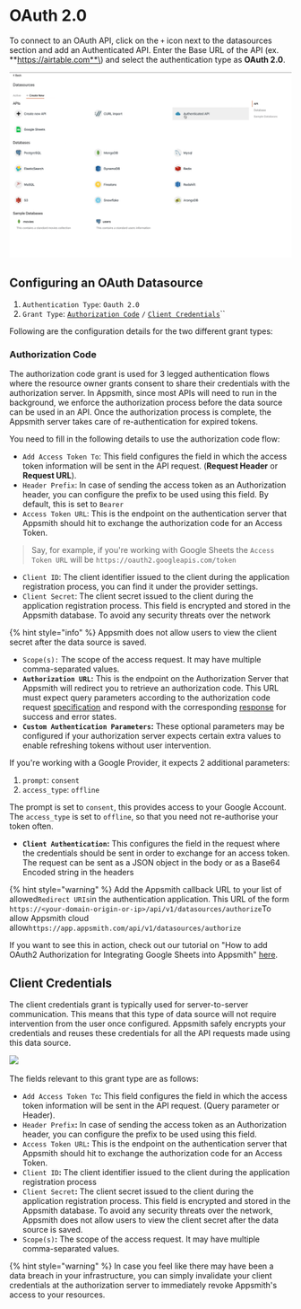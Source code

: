 # OAuth 2.0

To connect to an OAuth API, click on the `+` icon next to the datasources section and add an Authenticated API. Enter the Base URL of the API \(ex. **https://airtable.com**\) and select the authentication type as **OAuth 2.0**. 

![](../../../.gitbook/assets/auth-api.gif)

## Configuring an OAuth Datasource

1. `Authentication Type`: `Oauth 2.0`
2. `Grant Type`: [`Authorization Code`](https://datatracker.ietf.org/doc/html/rfc6749#section-1.3.1) `/` [`Client Credentials`](https://datatracker.ietf.org/doc/html/rfc6749#section-1.3.4)\`\`

Following are the configuration details for the two different grant types:

### Authorization Code

The authorization code grant is used for 3 legged authentication flows where the resource owner grants consent to share their credentials with the authorization server. In Appsmith, since most APIs will need to run in the background, we enforce the authorization process before the data source can be used in an API. Once the authorization process is complete, the Appsmith server takes care of re-authentication for expired tokens.

You need to fill in the following details to use the authorization code flow:

* `Add Access Token To`: This field configures the field in which the access token information will be sent in the API request. \(**Request Header** or **Request URL**\).
* `Header Prefix`: In case of sending the access token as an Authorization header, you can configure the prefix to be used using this field. By default, this is set to `Bearer` 
* `Access Token URL`: This is the endpoint on the authentication server that Appsmith should hit to exchange the authorization code for an Access Token.

> Say, for example, if you're working with Google Sheets the `Access Token URL` will be `https://oauth2.googleapis.com/token`

* `Client ID`: The client identifier issued to the client during the application registration process, you can find it under the provider settings. 
* `Client Secret`: The client secret issued to the client during the application registration process. This field is encrypted and stored in the Appsmith database. To avoid any security threats over the network

{% hint style="info" %}
Appsmith does not allow users to view the client secret after the data source is saved.


* `Scope(s):` The scope of the access request. It may have multiple comma-separated values.
* **`Authorization URL`:** This is the endpoint on the Authorization Server that Appsmith will redirect you to retrieve an authorization code. This URL must expect query parameters according to the authorization code request [specification](https://tools.ietf.org/html/rfc6749#section-4.1.1) and respond with the corresponding [response](https://tools.ietf.org/html/rfc6749#section-4.1.2) for success and error states.
* **`Custom Authentication Parameters`:** These optional parameters may be configured if your authorization server expects certain extra values to enable refreshing tokens without user intervention.

If you're working with a Google Provider, it expects 2 additional parameters:

1. `prompt`: `consent`
2. `access_type`: `offline`

The prompt is set to `consent`, this provides access to your Google Account. The `access_type` is set to `offline`, so that you need not re-authorise your token often.  

* **`Client Authentication`:** This configures the field in the request where the credentials should be sent in order to exchange for an access token. The request can be sent as a JSON object in the body or as a Base64 Encoded string in the headers

{% hint style="warning" %}
Add the Appsmith callback URL to your list of allowed`Redirect URIs`in the authentication application. This URL of the form `https://<your-domain-origin-or-ip>/api/v1/datasources/authorize`To allow Appsmith cloud allow`https://app.appsmith.com/api/v1/datasources/authorize`


If you want to see this in action, check out our tutorial on "How to add OAuth2 Authorization for Integrating Google Sheets into Appsmith" [here](../../../how-to-guides/oauth2-authorization-for-google-sheets.md). 

## Client Credentials

The client credentials grant is typically used for server-to-server communication. This means that this type of data source will not require intervention from the user once configured. Appsmith safely encrypts your credentials and reuses these credentials for all the API requests made using this data source.

![](../../../.gitbook/assets/client-credentials.gif)

The fields relevant to this grant type are as follows:

* `Add Access Token To`**:** This field configures the field in which the access token information will be sent in the API request. \(Query parameter or Header\).
* `Header Prefix`**:** In case of sending the access token as an Authorization header, you can configure the prefix to be used using this field.
* `Access Token URL`**:** This is the endpoint on the authentication server that Appsmith should hit to exchange the authorization code for an Access Token.
* `Client ID`**:** The client identifier issued to the client during the application registration process
* `Client Secret`**:** The client secret issued to the client during the application registration process. This field is encrypted and stored in the Appsmith database. To avoid any security threats over the network, Appsmith does not allow users to view the client secret after the data source is saved.
* `Scope(s)`**:** The scope of the access request. It may have multiple comma-separated values.

{% hint style="warning" %}
In case you feel like there may have been a data breach in your infrastructure, you can simply invalidate your client credentials at the authorization server to immediately revoke Appsmith's access to your resources.



